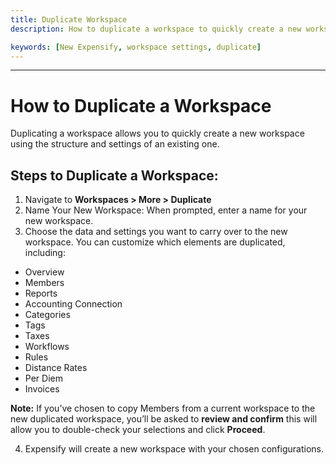 ```yaml
---
title: Duplicate Workspace
description: How to duplicate a workspace to quickly create a new workspace using the structure and settings of an existing one.

keywords: [New Expensify, workspace settings, duplicate]
---
```


---

# How to Duplicate a Workspace

Duplicating a workspace allows you to quickly create a new workspace using the structure and settings of an existing one.

## Steps to Duplicate a Workspace:

1. Navigate to **Workspaces > More > Duplicate**
2. Name Your New Workspace: When prompted, enter a name for your new workspace.
3. Choose the data and settings you want to carry over to the new workspace. You can customize which elements are duplicated, including:
- Overview
- Members
- Reports
- Accounting Connection
- Categories
- Tags
- Taxes
- Workflows
- Rules
- Distance Rates
- Per Diem
- Invoices

**Note:** If you’ve chosen to copy Members from a current workspace to the new duplicated workspace, you’ll be asked to **review and confirm** this will allow you to double-check your selections and click **Proceed**. 

4. Expensify will create a new workspace with your chosen configurations.
